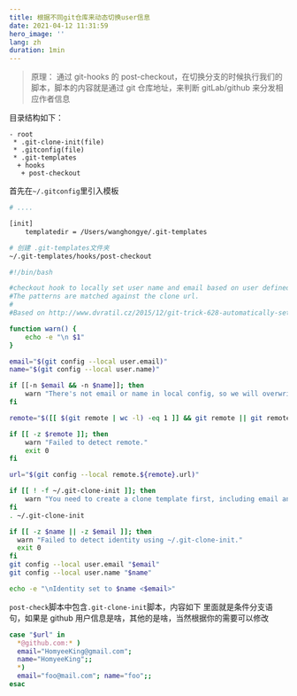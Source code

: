 ```yaml
---
title: 根据不同git仓库来动态切换user信息
date: 2021-04-12 11:31:59
hero_image: ''
lang: zh
duration: 1min
---
```


> 原理： 通过 git-hooks 的 post-checkout，在切换分支的时候执行我们的脚本，脚本的内容就是通过 git 仓库地址，来判断 gitLab/github 来分发相应作者信息

目录结构如下：

```
- root
 * .git-clone-init(file)
 * .gitconfig(file)
 * .git-templates
  + hooks
   + post-checkout
```

首先在`~/.gitconfig`里引入模板

```bash
# ....

[init]
	templatedir = /Users/wanghongye/.git-templates

```

```bash
# 创建 .git-templates文件夹
~/.git-templates/hooks/post-checkout

#!/bin/bash

#checkout hook to locally set user name and email based on user defined patterns
#The patterns are matched against the clone url.
#
#Based on http://www.dvratil.cz/2015/12/git-trick-628-automatically-set-commit-author-based-on-repo-url/

function warn() {
    echo -e "\n $1"
}

email="$(git config --local user.email)"
name="$(git config --local user.name)"

if [[-n $email && -n $name]]; then
    warn "There's not email or name in local config, so we will overwrite it"
fi

remote="$([[ $(git remote | wc -l) -eq 1 ]] && git remote || git remote | grep "^origin$")"

if [[ -z $remote ]]; then
    warn "Failed to detect remote."
    exit 0
fi

url="$(git config --local remote.${remote}.url)"

if [[ ! -f ~/.git-clone-init ]]; then
    warn "You need to create a clone template first, including email and name condition"
fi
. ~/.git-clone-init

if [[ -z $name || -z $email ]]; then
  warn "Failed to detect identity using ~/.git-clone-init."
  exit 0
fi
git config --local user.email "$email"
git config --local user.name "$name"

echo -e "\nIdentity set to $name <$email>"
```

`post-check`脚本中包含`.git-clone-init`脚本，内容如下
里面就是条件分支语句，如果是 github 用户信息是啥，其他的是啥，当然根据你的需要可以修改

```bash
case "$url" in
  *@github.com:* )
  email="HomyeeKing@gmail.com";
  name="HomyeeKing";;
  *)
  email="foo@mail.com"; name="foo";;
esac

```
